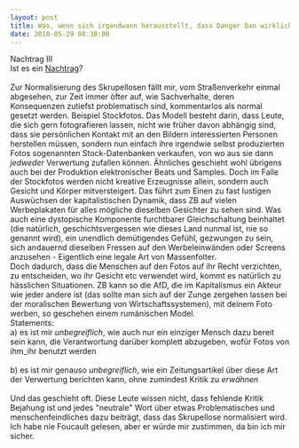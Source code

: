 ```yaml
---
layout: post
title: Was, wenn sich irgendwann herausstellt, dass Danger Dan wirklich gefährlich ist?
date: 2018-05-29 08:38:00
---
```


Nachtrag III<br>
Ist es ein [Nachtrag](https://grillmoebel.github.io/2015/01/02/thirtysecond-post/)?<br><br>
Zur Normalisierung des Skrupellosen fällt mir, vom Straßenverkehr einmal abgesehen, zur Zeit immer öfter auf, wie
Sachverhalte, deren Konsequenzen zutiefst problematisch sind, kommentarlos als normal gesetzt werden.
Beispiel Stockfotos. Das Modell besteht darin, dass Leute, die sich gern fotografieren lassen, nicht wie früher davon abhängig sind, dass sie persönlichen Kontakt mit an den Bildern interessierten
Personen herstellen müssen, sondern nun einfach ihre irgendwie selbst produzierten Fotos sogenannten Stock-Datenbanken verkaufen, von wo aus sie dann *jedweder* Verwertung zufallen können.
Ähnliches geschieht wohl übrigens auch bei der Produktion elektronischer Beats und Samples. Doch im Falle der Stockfotos werden nicht kreative Erzeugnisse allein, sondern auch Gesicht und Körper
mitversteigert. Das führt zum Einen zu fast lustigen Auswüchsen der kapitalistischen Dynamik, dass ZB auf vielen Werbeplakaten für alles mögliche dieselben Gesichter zu sehen sind.
Was auch eine dystopische Komponente furchtbarer Gleichschaltung beinhaltet (die natürlich, geschichtsvergessen wie dieses Land nunmal ist, nie so genannt wird), ein unendlich demütigendes Gefühl,
gezwungen zu sein, sich andauernd dieselben Fressen auf den Werbeleinwänden oder Screens anzusehen - Eigentlich eine legale Art von Massenfolter.<br>
Doch dadurch, dass die Menschen auf den Fotos auf ihr Recht verzichten, zu entscheiden, wo ihr Gesicht etc verwendet wird, kommt es natürlich zu hässlichen Situationen. ZB kann so die AfD, die
im Kapitalismus ein Akteur wie jeder andere ist (das sollte man sich auf der Zunge zergehen lassen bei der moralischen Bewertung von Wirtschaftssystemen), mit deinem Foto werben, so geschehen einem rumänischen Model.
<br>
Statements:<br>
a) es ist mir *unbegreiflich*, wie auch nur ein einziger Mensch dazu bereit sein kann, die Verantwortung darüber komplett abzugeben, wofür Fotos von ihm\_ihr benutzt werden<br><br>
b) es ist mir genauso *unbegreiflich*, wie ein Zeitungsartikel über diese Art der Verwertung berichten kann, ohne zumindest Kritik zu *erwähnen*<br><br>
Und das geschieht oft. Diese Leute wissen nicht, dass fehlende Kritik Bejahung ist und jedes "neutrale" Wort über etwas Problematisches und menschenfeindliches dazu beiträgt, dass das Skrupellose normalisiert 
wird. Ich habe nie Foucault gelesen, aber er würde mir zustimmen, da bin ich mir sicher.
